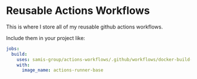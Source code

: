 # Reusable Actions Workflows

This is where I store all of my reusable github actions workflows.

Include them in your project like:

```yaml
jobs:
  build:
    uses: samis-group/actions-workflows/.github/workflows/docker-build-and-publish.yaml@main
    with:
      image_name: actions-runner-base
```
